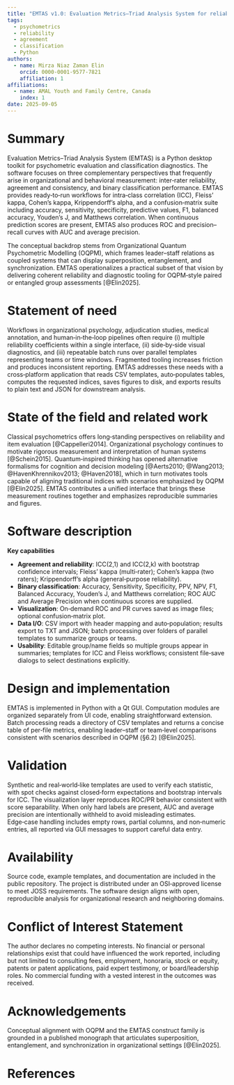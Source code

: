 ```yaml
---
title: "EMTAS v1.0: Evaluation Metrics–Triad Analysis System for reliability and binary classification"
tags:
  - psychometrics
  - reliability
  - agreement
  - classification
  - Python
authors:
  - name: Mirza Niaz Zaman Elin
    orcid: 0000-0001-9577-7821
    affiliation: 1
affiliations:
  - name: AMAL Youth and Family Centre, Canada
    index: 1
date: 2025-09-05
---
```


# Summary

Evaluation Metrics–Triad Analysis System (EMTAS) is a Python desktop toolkit for psychometric evaluation and classification diagnostics. The software focuses on three complementary perspectives that frequently arise in organizational and behavioral measurement: inter‑rater reliability, agreement and consistency, and binary classification performance. EMTAS provides ready‑to‑run workflows for intra‑class correlation (ICC), Fleiss’ kappa, Cohen’s kappa, Krippendorff’s alpha, and a confusion‑matrix suite including accuracy, sensitivity, specificity, predictive values, F1, balanced accuracy, Youden’s J, and Matthews correlation. When continuous prediction scores are present, EMTAS also produces ROC and precision–recall curves with AUC and average precision.

The conceptual backdrop stems from Organizational Quantum Psychometric Modelling (OQPM), which frames leader–staff relations as coupled systems that can display superposition, entanglement, and synchronization. EMTAS operationalizes a practical subset of that vision by delivering coherent reliability and diagnostic tooling for OQPM‑style paired or entangled group assessments [@Elin2025].

# Statement of need

Workflows in organizational psychology, adjudication studies, medical annotation, and human‑in‑the‑loop pipelines often require (i) multiple reliability coefficients within a single interface, (ii) side‑by‑side visual diagnostics, and (iii) repeatable batch runs over parallel templates representing teams or time windows. Fragmented tooling increases friction and produces inconsistent reporting. EMTAS addresses these needs with a cross‑platform application that reads CSV templates, auto‑populates tables, computes the requested indices, saves figures to disk, and exports results to plain text and JSON for downstream analysis.

# State of the field and related work

Classical psychometrics offers long‑standing perspectives on reliability and item evaluation [@Cappelleri2014]. Organizational psychology continues to motivate rigorous measurement and interpretation of human systems [@Schein2015]. Quantum‑inspired thinking has opened alternative formalisms for cognition and decision modeling [@Aerts2010; @Wang2013; @HavenKhrennikov2013; @Haven2018], which in turn motivates tools capable of aligning traditional indices with scenarios emphasized by OQPM [@Elin2025]. EMTAS contributes a unified interface that brings these measurement routines together and emphasizes reproducible summaries and figures.

# Software description

**Key capabilities**

* **Agreement and reliability**: ICC(2,1) and ICC(2,k) with bootstrap confidence intervals; Fleiss’ kappa (multi‑rater); Cohen’s kappa (two raters); Krippendorff’s alpha (general‑purpose reliability).
* **Binary classification**: Accuracy, Sensitivity, Specificity, PPV, NPV, F1, Balanced Accuracy, Youden’s J, and Matthews correlation; ROC AUC and Average Precision when continuous scores are supplied.
* **Visualization**: On‑demand ROC and PR curves saved as image files; optional confusion‑matrix plot.
* **Data I/O**: CSV import with header mapping and auto‑population; results export to TXT and JSON; batch processing over folders of parallel templates to summarize groups or teams.
* **Usability**: Editable group/name fields so multiple groups appear in summaries; templates for ICC and Fleiss workflows; consistent file‑save dialogs to select destinations explicitly.

# Design and implementation

EMTAS is implemented in Python with a Qt GUI. Computation modules are organized separately from UI code, enabling straightforward extension. Batch processing reads a directory of CSV templates and returns a concise table of per‑file metrics, enabling leader–staff or team‑level comparisons consistent with scenarios described in OQPM (§6.2) [@Elin2025].

# Validation

Synthetic and real‑world‑like templates are used to verify each statistic, with spot checks against closed‑form expectations and bootstrap intervals for ICC. The visualization layer reproduces ROC/PR behavior consistent with score separability. When only hard labels are present, AUC and average precision are intentionally withheld to avoid misleading estimates. Edge‑case handling includes empty rows, partial columns, and non‑numeric entries, all reported via GUI messages to support careful data entry.

# Availability

Source code, example templates, and documentation are included in the public repository. The project is distributed under an OSI‑approved license to meet JOSS requirements. The software design aligns with open, reproducible analysis for organizational research and neighboring domains.

# Conflict of Interest Statement

The author declares no competing interests.
No financial or personal relationships exist that could have influenced the work reported, including but not limited to consulting fees, employment, honoraria, stock or equity, patents or patent applications, paid expert testimony, or board/leadership roles. No commercial funding with a vested interest in the outcomes was received.

# Acknowledgements

Conceptual alignment with OQPM and the EMTAS construct family is grounded in a published monograph that articulates superposition, entanglement, and synchronization in organizational settings [@Elin2025].

# References
